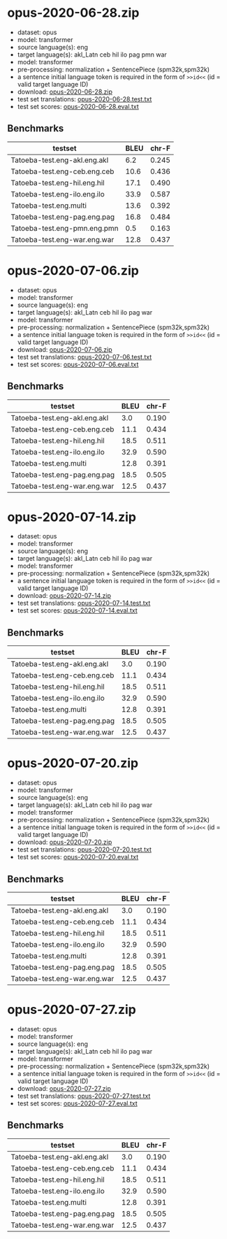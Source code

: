 # opus-2020-06-28.zip

* dataset: opus
* model: transformer
* source language(s): eng
* target language(s): akl_Latn ceb hil ilo pag pmn war
* model: transformer
* pre-processing: normalization + SentencePiece (spm32k,spm32k)
* a sentence initial language token is required in the form of `>>id<<` (id = valid target language ID)
* download: [opus-2020-06-28.zip](https://object.pouta.csc.fi/Tatoeba-MT-models/eng-phi/opus-2020-06-28.zip)
* test set translations: [opus-2020-06-28.test.txt](https://object.pouta.csc.fi/Tatoeba-MT-models/eng-phi/opus-2020-06-28.test.txt)
* test set scores: [opus-2020-06-28.eval.txt](https://object.pouta.csc.fi/Tatoeba-MT-models/eng-phi/opus-2020-06-28.eval.txt)

## Benchmarks

| testset               | BLEU  | chr-F |
|-----------------------|-------|-------|
| Tatoeba-test.eng-akl.eng.akl 	| 6.2 	| 0.245 |
| Tatoeba-test.eng-ceb.eng.ceb 	| 10.6 	| 0.436 |
| Tatoeba-test.eng-hil.eng.hil 	| 17.1 	| 0.490 |
| Tatoeba-test.eng-ilo.eng.ilo 	| 33.9 	| 0.587 |
| Tatoeba-test.eng.multi 	| 13.6 	| 0.392 |
| Tatoeba-test.eng-pag.eng.pag 	| 16.8 	| 0.484 |
| Tatoeba-test.eng-pmn.eng.pmn 	| 0.5 	| 0.163 |
| Tatoeba-test.eng-war.eng.war 	| 12.8 	| 0.437 |

# opus-2020-07-06.zip

* dataset: opus
* model: transformer
* source language(s): eng
* target language(s): akl_Latn ceb hil ilo pag war
* model: transformer
* pre-processing: normalization + SentencePiece (spm32k,spm32k)
* a sentence initial language token is required in the form of `>>id<<` (id = valid target language ID)
* download: [opus-2020-07-06.zip](https://object.pouta.csc.fi/Tatoeba-MT-models/eng-phi/opus-2020-07-06.zip)
* test set translations: [opus-2020-07-06.test.txt](https://object.pouta.csc.fi/Tatoeba-MT-models/eng-phi/opus-2020-07-06.test.txt)
* test set scores: [opus-2020-07-06.eval.txt](https://object.pouta.csc.fi/Tatoeba-MT-models/eng-phi/opus-2020-07-06.eval.txt)

## Benchmarks

| testset               | BLEU  | chr-F |
|-----------------------|-------|-------|
| Tatoeba-test.eng-akl.eng.akl 	| 3.0 	| 0.190 |
| Tatoeba-test.eng-ceb.eng.ceb 	| 11.1 	| 0.434 |
| Tatoeba-test.eng-hil.eng.hil 	| 18.5 	| 0.511 |
| Tatoeba-test.eng-ilo.eng.ilo 	| 32.9 	| 0.590 |
| Tatoeba-test.eng.multi 	| 12.8 	| 0.391 |
| Tatoeba-test.eng-pag.eng.pag 	| 18.5 	| 0.505 |
| Tatoeba-test.eng-war.eng.war 	| 12.5 	| 0.437 |

# opus-2020-07-14.zip

* dataset: opus
* model: transformer
* source language(s): eng
* target language(s): akl_Latn ceb hil ilo pag war
* model: transformer
* pre-processing: normalization + SentencePiece (spm32k,spm32k)
* a sentence initial language token is required in the form of `>>id<<` (id = valid target language ID)
* download: [opus-2020-07-14.zip](https://object.pouta.csc.fi/Tatoeba-MT-models/eng-phi/opus-2020-07-14.zip)
* test set translations: [opus-2020-07-14.test.txt](https://object.pouta.csc.fi/Tatoeba-MT-models/eng-phi/opus-2020-07-14.test.txt)
* test set scores: [opus-2020-07-14.eval.txt](https://object.pouta.csc.fi/Tatoeba-MT-models/eng-phi/opus-2020-07-14.eval.txt)

## Benchmarks

| testset               | BLEU  | chr-F |
|-----------------------|-------|-------|
| Tatoeba-test.eng-akl.eng.akl 	| 3.0 	| 0.190 |
| Tatoeba-test.eng-ceb.eng.ceb 	| 11.1 	| 0.434 |
| Tatoeba-test.eng-hil.eng.hil 	| 18.5 	| 0.511 |
| Tatoeba-test.eng-ilo.eng.ilo 	| 32.9 	| 0.590 |
| Tatoeba-test.eng.multi 	| 12.8 	| 0.391 |
| Tatoeba-test.eng-pag.eng.pag 	| 18.5 	| 0.505 |
| Tatoeba-test.eng-war.eng.war 	| 12.5 	| 0.437 |

# opus-2020-07-20.zip

* dataset: opus
* model: transformer
* source language(s): eng
* target language(s): akl_Latn ceb hil ilo pag war
* model: transformer
* pre-processing: normalization + SentencePiece (spm32k,spm32k)
* a sentence initial language token is required in the form of `>>id<<` (id = valid target language ID)
* download: [opus-2020-07-20.zip](https://object.pouta.csc.fi/Tatoeba-MT-models/eng-phi/opus-2020-07-20.zip)
* test set translations: [opus-2020-07-20.test.txt](https://object.pouta.csc.fi/Tatoeba-MT-models/eng-phi/opus-2020-07-20.test.txt)
* test set scores: [opus-2020-07-20.eval.txt](https://object.pouta.csc.fi/Tatoeba-MT-models/eng-phi/opus-2020-07-20.eval.txt)

## Benchmarks

| testset               | BLEU  | chr-F |
|-----------------------|-------|-------|
| Tatoeba-test.eng-akl.eng.akl 	| 3.0 	| 0.190 |
| Tatoeba-test.eng-ceb.eng.ceb 	| 11.1 	| 0.434 |
| Tatoeba-test.eng-hil.eng.hil 	| 18.5 	| 0.511 |
| Tatoeba-test.eng-ilo.eng.ilo 	| 32.9 	| 0.590 |
| Tatoeba-test.eng.multi 	| 12.8 	| 0.391 |
| Tatoeba-test.eng-pag.eng.pag 	| 18.5 	| 0.505 |
| Tatoeba-test.eng-war.eng.war 	| 12.5 	| 0.437 |

# opus-2020-07-27.zip

* dataset: opus
* model: transformer
* source language(s): eng
* target language(s): akl_Latn ceb hil ilo pag war
* model: transformer
* pre-processing: normalization + SentencePiece (spm32k,spm32k)
* a sentence initial language token is required in the form of `>>id<<` (id = valid target language ID)
* download: [opus-2020-07-27.zip](https://object.pouta.csc.fi/Tatoeba-MT-models/eng-phi/opus-2020-07-27.zip)
* test set translations: [opus-2020-07-27.test.txt](https://object.pouta.csc.fi/Tatoeba-MT-models/eng-phi/opus-2020-07-27.test.txt)
* test set scores: [opus-2020-07-27.eval.txt](https://object.pouta.csc.fi/Tatoeba-MT-models/eng-phi/opus-2020-07-27.eval.txt)

## Benchmarks

| testset               | BLEU  | chr-F |
|-----------------------|-------|-------|
| Tatoeba-test.eng-akl.eng.akl 	| 3.0 	| 0.190 |
| Tatoeba-test.eng-ceb.eng.ceb 	| 11.1 	| 0.434 |
| Tatoeba-test.eng-hil.eng.hil 	| 18.5 	| 0.511 |
| Tatoeba-test.eng-ilo.eng.ilo 	| 32.9 	| 0.590 |
| Tatoeba-test.eng.multi 	| 12.8 	| 0.391 |
| Tatoeba-test.eng-pag.eng.pag 	| 18.5 	| 0.505 |
| Tatoeba-test.eng-war.eng.war 	| 12.5 	| 0.437 |

